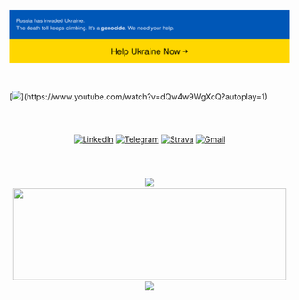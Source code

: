 [![Stand With Ukraine](https://raw.githubusercontent.com/vshymanskyy/StandWithUkraine/main/banner2-direct.svg)](https://stand-with-ukraine.pp.ua)
##
<br>[![](https://readme-typing-svg.herokuapp.com/?font=Press+Start+2P&size=20&duration=1000&color=ff79c6&vCenter=true&multiline=true&width=406&height=70&lines=%24+whoami;developer+and+runner;&#10240;)](https://www.youtube.com/watch?v=dQw4w9WgXcQ?autoplay=1)
## 
<!----><div align="center"><br>
[![LinkedIn](https://img.shields.io/badge/linkedin-%230077B5.svg?style=for-the-badge&logo=linkedin&logoColor=white)](https://www.linkedin.com/in/itkivoshei)
[![Telegram](https://img.shields.io/badge/Telegram-2CA5E0?style=for-the-badge&logo=telegram&logoColor=white)](https://t.me/itkrivoshei)
[![Strava](https://img.shields.io/badge/Strava-fc4c02?style=for-the-badge&logo=strava&logoColor=white)](https://www.strava.com/athletes/itkrivoshei)
[![Gmail](https://img.shields.io/badge/Gmail-D14836?style=for-the-badge&logo=gmail&logoColor=white)](mailto:nikitakrivoshei@gmail.com)</div>
##
<!----><div align="center"><br>
 [<img height=165 src="https://github-readme-stats.vercel.app/api/top-langs/?username=itkrivoshei&layout=compact&&theme=dracula&hide=C&&hide_border=true" />](https://www.youtube.com/watch?v=J---aiyznGQ?autoplay=1)
 [<img height=165 width=490 src="https://github-readme-stats.vercel.app/api?username=itkrivoshei&show_icons=true&theme=dracula&include_all_commits=true&&hide=issues&hide_border=true" />](https://www.youtube.com/watch?v=jHjFxJVeCQs?autoplay=1)
 [<img height=165 src="https://github-readme-streak-stats.herokuapp.com?user=itkrivoshei&theme=dracula&hide_border=true" />](https://www.youtube.com/watch?v=HPPj6viIBmU?autoplay=1)
</div>

<!--
https://www.youtube.com/watch?v=dQw4w9WgXcQ
https://www.youtube.com/watch?v=QH2-TGUlwu4
https://www.youtube.com/watch?v=jHjFxJVeCQs
https://www.youtube.com/watch?v=J---aiyznGQ
https://www.youtube.com/watch?v=OQSNhk5ICTI
https://www.youtube.com/watch?v=HPPj6viIBmU
https://www.youtube.com/watch?v=rz5TGN7eUcM
-->

